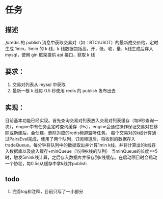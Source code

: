 # 任务
## 描述
从redis 的 publish 消息中获取交易对（如：BTC/USDT）的最新成交价格，定时生成 1min，5min 的 k 线，k 线数据包括高，开，低，收，量，k线生成后存入 mysql，使用 gin 框架提供 api 接口，获取 k 线
## 要求：
1. 交易对列表从 mysql 中获取
2. 最新一根 k 线每 0.5 秒使用 redis 的 publish 发布出去

## 实现：
目前基本功能已经实现。首先查询交易对列表放入交易对列表缓存（每9秒查询一次），engine中有任务会定时查询缓存（9s），engine会通过操作保证交易对在移除或新建后，会创建、删除对应的redis频道监听任务。
每个交易对的k线计算通过PairsEval完成，使用了两个队列，订阅频道后，将收到的数据存入tradeQueue。每分钟将队列中的数据取出并计算1min k线，并将计算出的k线存入数据库以及放入缓存+minQueue（1分钟k线的队列）
当minQueue的长度==5时，触发5mink线计算，之后存入数据库并保存到k线缓存。在启动项目时会启动一个协程，每0.5s从缓存中拿k线并publish

## todo
1. 完善log和注释，目前只写了一小部分

